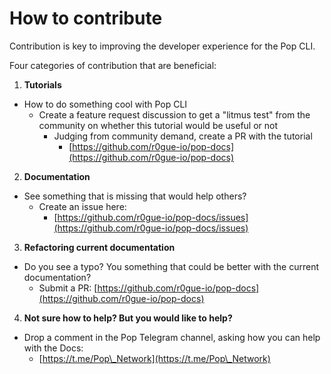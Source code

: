 # How to contribute

Contribution is key to improving the developer experience for the Pop CLI.



Four categories of contribution that are beneficial:

1. **Tutorials**

* How to do something cool with Pop CLI
  * Create a feature request discussion to get a "litmus test" from the community on whether this tutorial would be useful or not
    * Judging from community demand, create a PR with the tutorial
      * [https://github.com/r0gue-io/pop-docs](https://github.com/r0gue-io/pop-docs)

2. **Documentation**

* See something that is missing that would help others?
  * Create an issue here:
    * [https://github.com/r0gue-io/pop-docs/issues](https://github.com/r0gue-io/pop-docs/issues)

3. **Refactoring current documentation**

* Do you see a typo? You something that could be better with the current documentation?
  * Submit a PR: [https://github.com/r0gue-io/pop-docs](https://github.com/r0gue-io/pop-docs)

4. **Not sure how to help? But you would like to help?**

* Drop a comment in the Pop Telegram channel, asking how you can help with the Docs:
  * [https://t.me/Pop\_Network](https://t.me/Pop\_Network)
